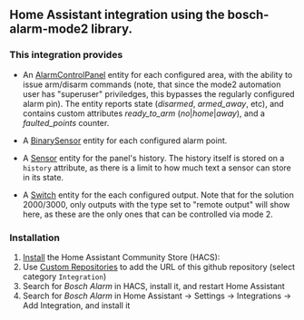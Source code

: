 ## Home Assistant integration using the bosch-alarm-mode2 library.

### This integration provides
- An [AlarmControlPanel](https://developers.home-assistant.io/docs/core/entity/alarm-control-panel/)
entity for each configured area, with the ability to issue arm/disarm commands
(note, that since the mode2 automation user has "superuser" priviledges, this bypasses the regularly
configured alarm pin). The entity reports state (*disarmed*, *armed_away*, etc), and
contains custom attributes *ready_to_arm* (*no*|*home*|*away*), and a *faulted_points* counter.

- A [BinarySensor](https://developers.home-assistant.io/docs/core/entity/binary-sensor) entity for each configured alarm point.

- A [Sensor](https://developers.home-assistant.io/docs/core/entity/sensor/) entity for the panel's history. The history itself is stored on a `history` attribute, as there is a limit to how much text a sensor can store in its state.

- A [Switch](https://developers.home-assistant.io/docs/core/entity/switch) entity for the each configured output. Note that for the solution 2000/3000, only outputs with the type set to "remote output" will show here, as these are the only ones that can be controlled via mode 2.

### Installation

1. [Install](https://hacs.xyz/docs/setup/download/) the Home Assistant Community Store (HACS): 
2. Use [Custom Repositories](https://hacs.xyz/docs/faq/custom_repositories/) to add the URL of this github repository (select category `Integration`)
3. Search for _Bosch Alarm_ in HACS, install it, and restart Home Assistant
4. Search for _Bosch Alarm_ in Home Assistant -> Settings -> Integrations -> Add Integration, and install it
